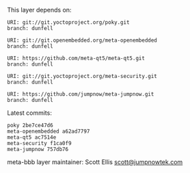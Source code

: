 This layer depends on:

    URI: git://git.yoctoproject.org/poky.git
    branch: dunfell

    URI: git://git.openembedded.org/meta-openembedded
    branch: dunfell

    URI: https://github.com/meta-qt5/meta-qt5.git
    branch: dunfell

    URI: git://git.yoctoproject.org/meta-security.git
    branch: dunfell

    URI: https://github.com/jumpnow/meta-jumpnow.git
    branch: dunfell


Latest commits:

    poky 2be7ce47d6
    meta-openembedded a62ad7797
    meta-qt5 ac7514e
    meta-security f1ca0f9
    meta-jumpnow 757db76


meta-bbb layer maintainer: Scott Ellis <scott@jumpnowtek.com>
